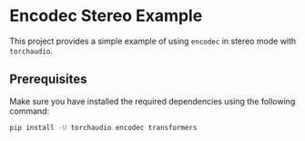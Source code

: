 # Encodec Stereo Example

This project provides a simple example of using `encodec` in stereo mode with `torchaudio`.

## Prerequisites

Make sure you have installed the required dependencies using the following command:
```bash
pip install -U torchaudio encodec transformers
```
